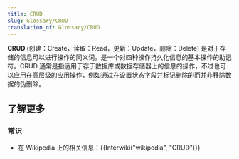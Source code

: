 ```yaml
---
title: CRUD
slug: Glossary/CRUD
translation_of: Glossary/CRUD
---
```

<p><strong>CRUD </strong>(创建：Create，读取：Read，更新：Update，删除：Delete) 是对于存储的信息可以进行操作的同义词。是一个对四种操作持久化信息的基本操作的助记符。CRUD 通常是指适用于存于数据库或数据存储器上的信息的操作，不过也可以应用在高层级的应用操作，例如通过在设置状态字段并标记删除的而并非移除数据的伪删除。</p>

<h2 id="了解更多">了解更多</h2>

<h3 id="常识">常识</h3>

<ul>
 <li>在 Wikipedia 上的相关信息：{{Interwiki("wikipedia", "CRUD")}} </li>
</ul>
